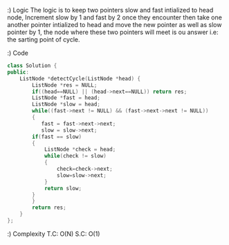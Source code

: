 :) Logic
The logic is to keep two pointers slow and fast intialized to head node, Increment slow by 1 and fast by 2 once they 
encounter then take one another pointer intialized to head and move the new pointer as well as slow pointer by 1, the 
node where these two pointers will meet is ou answer i.e: the sarting point of cycle.

:) Code
```cpp
class Solution {
public:
    ListNode *detectCycle(ListNode *head) {
        ListNode *res = NULL;
        if((head==NULL) || (head->next==NULL)) return res;
        ListNode *fast = head;
        ListNode *slow = head;
        while((fast->next != NULL) && (fast->next->next != NULL))
        {
           fast = fast->next->next;
           slow = slow->next;
        if(fast == slow)
        {
            ListNode *check = head;
            while(check != slow)
            {
                check=check->next;
                slow=slow->next;
            }
            return slow;
        }
        }
        return res;
    }
};
```
:) Complexity
T.C: O(N)
S.C: O(1)